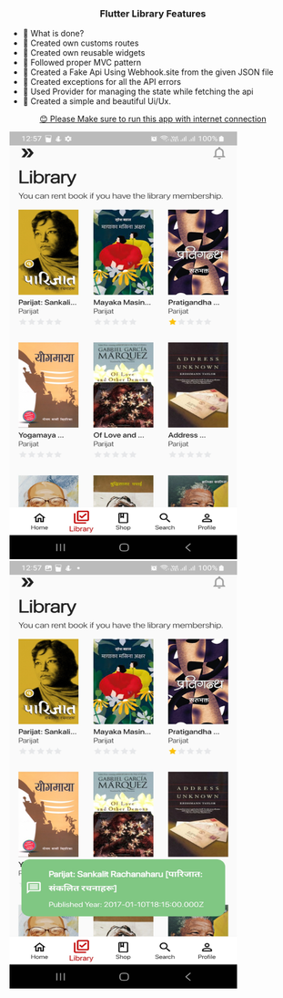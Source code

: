 
### <div align="center">Flutter Library Features</div>  
  

- 🔭 What is done?
- 🌱 Created own customs routes
- 🌱 Created own reusable widgets
- 🌱 Followed proper MVC pattern
- 🌱 Created a Fake Api Using Webhook.site from the given JSON file
- 🌱 Created exceptions for all the API errors
- 🌱 Used Provider for managing the state while fetching the api
- 🌱 Created a simple and beautiful Ui/Ux.

<a href="" align="Center">
<p>😊 Please Make sure to run this app with internet connection</p>
</a>
  
  <img src="https://raw.githubusercontent.com/Prasiddha777/Black_Library_App/dev_prasiddha/assets/screenshots/first.jpg" width="400" height="750">
  <img src="https://raw.githubusercontent.com/Prasiddha777/Black_Library_App/dev_prasiddha/assets/screenshots/second.jpg" width="400" height="750">
  
  <div align="center">

 
</div>  
  

<br/>  
<br/>  









